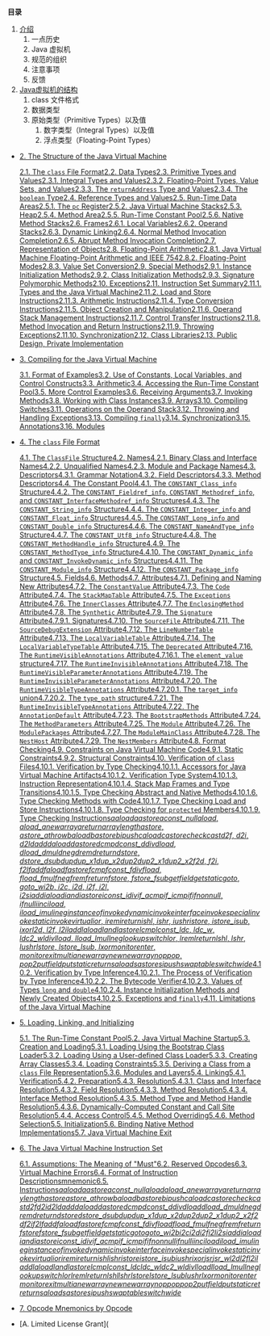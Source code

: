 **目录**

1. [介绍](1.介绍.md)
   1. 一点历史
   2. Java 虚拟机
   3. 规范的组织
   4. 注意事项
   5. 反馈
2. [Java虚拟机的结构](2.Java虚拟机的结构.md)
   1. class 文件格式
   2. 数据类型
   3. 原始类型（Primitive Types）以及值
      1. 数字类型（Integral Types）以及值
      2. 浮点类型（Floating-Point Types）

- [2. The Structure of the Java Virtual Machine](https://docs.oracle.com/javase/specs/jvms/se15/html/jvms-2.html)

  [2.1. The `class` File Format](https://docs.oracle.com/javase/specs/jvms/se15/html/jvms-2.html#jvms-2.1)[2.2. Data Types](https://docs.oracle.com/javase/specs/jvms/se15/html/jvms-2.html#jvms-2.2)[2.3. Primitive Types and Values](https://docs.oracle.com/javase/specs/jvms/se15/html/jvms-2.html#jvms-2.3)[2.3.1. Integral Types and Values](https://docs.oracle.com/javase/specs/jvms/se15/html/jvms-2.html#jvms-2.3.1)[2.3.2. Floating-Point Types, Value Sets, and Values](https://docs.oracle.com/javase/specs/jvms/se15/html/jvms-2.html#jvms-2.3.2)[2.3.3. The `returnAddress` Type and Values](https://docs.oracle.com/javase/specs/jvms/se15/html/jvms-2.html#jvms-2.3.3)[2.3.4. The `boolean` Type](https://docs.oracle.com/javase/specs/jvms/se15/html/jvms-2.html#jvms-2.3.4)[2.4. Reference Types and Values](https://docs.oracle.com/javase/specs/jvms/se15/html/jvms-2.html#jvms-2.4)[2.5. Run-Time Data Areas](https://docs.oracle.com/javase/specs/jvms/se15/html/jvms-2.html#jvms-2.5)[2.5.1. The `pc` Register](https://docs.oracle.com/javase/specs/jvms/se15/html/jvms-2.html#jvms-2.5.1)[2.5.2. Java Virtual Machine Stacks](https://docs.oracle.com/javase/specs/jvms/se15/html/jvms-2.html#jvms-2.5.2)[2.5.3. Heap](https://docs.oracle.com/javase/specs/jvms/se15/html/jvms-2.html#jvms-2.5.3)[2.5.4. Method Area](https://docs.oracle.com/javase/specs/jvms/se15/html/jvms-2.html#jvms-2.5.4)[2.5.5. Run-Time Constant Pool](https://docs.oracle.com/javase/specs/jvms/se15/html/jvms-2.html#jvms-2.5.5)[2.5.6. Native Method Stacks](https://docs.oracle.com/javase/specs/jvms/se15/html/jvms-2.html#jvms-2.5.6)[2.6. Frames](https://docs.oracle.com/javase/specs/jvms/se15/html/jvms-2.html#jvms-2.6)[2.6.1. Local Variables](https://docs.oracle.com/javase/specs/jvms/se15/html/jvms-2.html#jvms-2.6.1)[2.6.2. Operand Stacks](https://docs.oracle.com/javase/specs/jvms/se15/html/jvms-2.html#jvms-2.6.2)[2.6.3. Dynamic Linking](https://docs.oracle.com/javase/specs/jvms/se15/html/jvms-2.html#jvms-2.6.3)[2.6.4. Normal Method Invocation Completion](https://docs.oracle.com/javase/specs/jvms/se15/html/jvms-2.html#jvms-2.6.4)[2.6.5. Abrupt Method Invocation Completion](https://docs.oracle.com/javase/specs/jvms/se15/html/jvms-2.html#jvms-2.6.5)[2.7. Representation of Objects](https://docs.oracle.com/javase/specs/jvms/se15/html/jvms-2.html#jvms-2.7)[2.8. Floating-Point Arithmetic](https://docs.oracle.com/javase/specs/jvms/se15/html/jvms-2.html#jvms-2.8)[2.8.1. Java Virtual Machine Floating-Point Arithmetic and IEEE 754](https://docs.oracle.com/javase/specs/jvms/se15/html/jvms-2.html#jvms-2.8.1)[2.8.2. Floating-Point Modes](https://docs.oracle.com/javase/specs/jvms/se15/html/jvms-2.html#jvms-2.8.2)[2.8.3. Value Set Conversion](https://docs.oracle.com/javase/specs/jvms/se15/html/jvms-2.html#jvms-2.8.3)[2.9. Special Methods](https://docs.oracle.com/javase/specs/jvms/se15/html/jvms-2.html#jvms-2.9)[2.9.1. Instance Initialization Methods](https://docs.oracle.com/javase/specs/jvms/se15/html/jvms-2.html#jvms-2.9.1)[2.9.2. Class Initialization Methods](https://docs.oracle.com/javase/specs/jvms/se15/html/jvms-2.html#jvms-2.9.2)[2.9.3. Signature Polymorphic Methods](https://docs.oracle.com/javase/specs/jvms/se15/html/jvms-2.html#jvms-2.9.3)[2.10. Exceptions](https://docs.oracle.com/javase/specs/jvms/se15/html/jvms-2.html#jvms-2.10)[2.11. Instruction Set Summary](https://docs.oracle.com/javase/specs/jvms/se15/html/jvms-2.html#jvms-2.11)[2.11.1. Types and the Java Virtual Machine](https://docs.oracle.com/javase/specs/jvms/se15/html/jvms-2.html#jvms-2.11.1)[2.11.2. Load and Store Instructions](https://docs.oracle.com/javase/specs/jvms/se15/html/jvms-2.html#jvms-2.11.2)[2.11.3. Arithmetic Instructions](https://docs.oracle.com/javase/specs/jvms/se15/html/jvms-2.html#jvms-2.11.3)[2.11.4. Type Conversion Instructions](https://docs.oracle.com/javase/specs/jvms/se15/html/jvms-2.html#jvms-2.11.4)[2.11.5. Object Creation and Manipulation](https://docs.oracle.com/javase/specs/jvms/se15/html/jvms-2.html#jvms-2.11.5)[2.11.6. Operand Stack Management Instructions](https://docs.oracle.com/javase/specs/jvms/se15/html/jvms-2.html#jvms-2.11.6)[2.11.7. Control Transfer Instructions](https://docs.oracle.com/javase/specs/jvms/se15/html/jvms-2.html#jvms-2.11.7)[2.11.8. Method Invocation and Return Instructions](https://docs.oracle.com/javase/specs/jvms/se15/html/jvms-2.html#jvms-2.11.8)[2.11.9. Throwing Exceptions](https://docs.oracle.com/javase/specs/jvms/se15/html/jvms-2.html#jvms-2.11.9)[2.11.10. Synchronization](https://docs.oracle.com/javase/specs/jvms/se15/html/jvms-2.html#jvms-2.11.10)[2.12. Class Libraries](https://docs.oracle.com/javase/specs/jvms/se15/html/jvms-2.html#jvms-2.12)[2.13. Public Design, Private Implementation](https://docs.oracle.com/javase/specs/jvms/se15/html/jvms-2.html#jvms-2.13)

- [3. Compiling for the Java Virtual Machine](https://docs.oracle.com/javase/specs/jvms/se15/html/jvms-3.html)

  [3.1. Format of Examples](https://docs.oracle.com/javase/specs/jvms/se15/html/jvms-3.html#jvms-3.1)[3.2. Use of Constants, Local Variables, and Control Constructs](https://docs.oracle.com/javase/specs/jvms/se15/html/jvms-3.html#jvms-3.2)[3.3. Arithmetic](https://docs.oracle.com/javase/specs/jvms/se15/html/jvms-3.html#jvms-3.3)[3.4. Accessing the Run-Time Constant Pool](https://docs.oracle.com/javase/specs/jvms/se15/html/jvms-3.html#jvms-3.4)[3.5. More Control Examples](https://docs.oracle.com/javase/specs/jvms/se15/html/jvms-3.html#jvms-3.5)[3.6. Receiving Arguments](https://docs.oracle.com/javase/specs/jvms/se15/html/jvms-3.html#jvms-3.6)[3.7. Invoking Methods](https://docs.oracle.com/javase/specs/jvms/se15/html/jvms-3.html#jvms-3.7)[3.8. Working with Class Instances](https://docs.oracle.com/javase/specs/jvms/se15/html/jvms-3.html#jvms-3.8)[3.9. Arrays](https://docs.oracle.com/javase/specs/jvms/se15/html/jvms-3.html#jvms-3.9)[3.10. Compiling Switches](https://docs.oracle.com/javase/specs/jvms/se15/html/jvms-3.html#jvms-3.10)[3.11. Operations on the Operand Stack](https://docs.oracle.com/javase/specs/jvms/se15/html/jvms-3.html#jvms-3.11)[3.12. Throwing and Handling Exceptions](https://docs.oracle.com/javase/specs/jvms/se15/html/jvms-3.html#jvms-3.12)[3.13. Compiling `finally`](https://docs.oracle.com/javase/specs/jvms/se15/html/jvms-3.html#jvms-3.13)[3.14. Synchronization](https://docs.oracle.com/javase/specs/jvms/se15/html/jvms-3.html#jvms-3.14)[3.15. Annotations](https://docs.oracle.com/javase/specs/jvms/se15/html/jvms-3.html#jvms-3.15)[3.16. Modules](https://docs.oracle.com/javase/specs/jvms/se15/html/jvms-3.html#jvms-3.16)

- [4. The `class` File Format](https://docs.oracle.com/javase/specs/jvms/se15/html/jvms-4.html)

  [4.1. The `ClassFile` Structure](https://docs.oracle.com/javase/specs/jvms/se15/html/jvms-4.html#jvms-4.1)[4.2. Names](https://docs.oracle.com/javase/specs/jvms/se15/html/jvms-4.html#jvms-4.2)[4.2.1. Binary Class and Interface Names](https://docs.oracle.com/javase/specs/jvms/se15/html/jvms-4.html#jvms-4.2.1)[4.2.2. Unqualified Names](https://docs.oracle.com/javase/specs/jvms/se15/html/jvms-4.html#jvms-4.2.2)[4.2.3. Module and Package Names](https://docs.oracle.com/javase/specs/jvms/se15/html/jvms-4.html#jvms-4.2.3)[4.3. Descriptors](https://docs.oracle.com/javase/specs/jvms/se15/html/jvms-4.html#jvms-4.3)[4.3.1. Grammar Notation](https://docs.oracle.com/javase/specs/jvms/se15/html/jvms-4.html#jvms-4.3.1)[4.3.2. Field Descriptors](https://docs.oracle.com/javase/specs/jvms/se15/html/jvms-4.html#jvms-4.3.2)[4.3.3. Method Descriptors](https://docs.oracle.com/javase/specs/jvms/se15/html/jvms-4.html#jvms-4.3.3)[4.4. The Constant Pool](https://docs.oracle.com/javase/specs/jvms/se15/html/jvms-4.html#jvms-4.4)[4.4.1. The `CONSTANT_Class_info` Structure](https://docs.oracle.com/javase/specs/jvms/se15/html/jvms-4.html#jvms-4.4.1)[4.4.2. The `CONSTANT_Fieldref_info`, `CONSTANT_Methodref_info`, and `CONSTANT_InterfaceMethodref_info` Structures](https://docs.oracle.com/javase/specs/jvms/se15/html/jvms-4.html#jvms-4.4.2)[4.4.3. The `CONSTANT_String_info` Structure](https://docs.oracle.com/javase/specs/jvms/se15/html/jvms-4.html#jvms-4.4.3)[4.4.4. The `CONSTANT_Integer_info` and `CONSTANT_Float_info` Structures](https://docs.oracle.com/javase/specs/jvms/se15/html/jvms-4.html#jvms-4.4.4)[4.4.5. The `CONSTANT_Long_info` and `CONSTANT_Double_info` Structures](https://docs.oracle.com/javase/specs/jvms/se15/html/jvms-4.html#jvms-4.4.5)[4.4.6. The `CONSTANT_NameAndType_info` Structure](https://docs.oracle.com/javase/specs/jvms/se15/html/jvms-4.html#jvms-4.4.6)[4.4.7. The `CONSTANT_Utf8_info` Structure](https://docs.oracle.com/javase/specs/jvms/se15/html/jvms-4.html#jvms-4.4.7)[4.4.8. The `CONSTANT_MethodHandle_info` Structure](https://docs.oracle.com/javase/specs/jvms/se15/html/jvms-4.html#jvms-4.4.8)[4.4.9. The `CONSTANT_MethodType_info` Structure](https://docs.oracle.com/javase/specs/jvms/se15/html/jvms-4.html#jvms-4.4.9)[4.4.10. The `CONSTANT_Dynamic_info` and `CONSTANT_InvokeDynamic_info` Structures](https://docs.oracle.com/javase/specs/jvms/se15/html/jvms-4.html#jvms-4.4.10)[4.4.11. The `CONSTANT_Module_info` Structure](https://docs.oracle.com/javase/specs/jvms/se15/html/jvms-4.html#jvms-4.4.11)[4.4.12. The `CONSTANT_Package_info` Structure](https://docs.oracle.com/javase/specs/jvms/se15/html/jvms-4.html#jvms-4.4.12)[4.5. Fields](https://docs.oracle.com/javase/specs/jvms/se15/html/jvms-4.html#jvms-4.5)[4.6. Methods](https://docs.oracle.com/javase/specs/jvms/se15/html/jvms-4.html#jvms-4.6)[4.7. Attributes](https://docs.oracle.com/javase/specs/jvms/se15/html/jvms-4.html#jvms-4.7)[4.7.1. Defining and Naming New Attributes](https://docs.oracle.com/javase/specs/jvms/se15/html/jvms-4.html#jvms-4.7.1)[4.7.2. The `ConstantValue` Attribute](https://docs.oracle.com/javase/specs/jvms/se15/html/jvms-4.html#jvms-4.7.2)[4.7.3. The `Code` Attribute](https://docs.oracle.com/javase/specs/jvms/se15/html/jvms-4.html#jvms-4.7.3)[4.7.4. The `StackMapTable` Attribute](https://docs.oracle.com/javase/specs/jvms/se15/html/jvms-4.html#jvms-4.7.4)[4.7.5. The `Exceptions` Attribute](https://docs.oracle.com/javase/specs/jvms/se15/html/jvms-4.html#jvms-4.7.5)[4.7.6. The `InnerClasses` Attribute](https://docs.oracle.com/javase/specs/jvms/se15/html/jvms-4.html#jvms-4.7.6)[4.7.7. The `EnclosingMethod` Attribute](https://docs.oracle.com/javase/specs/jvms/se15/html/jvms-4.html#jvms-4.7.7)[4.7.8. The `Synthetic` Attribute](https://docs.oracle.com/javase/specs/jvms/se15/html/jvms-4.html#jvms-4.7.8)[4.7.9. The `Signature` Attribute](https://docs.oracle.com/javase/specs/jvms/se15/html/jvms-4.html#jvms-4.7.9)[4.7.9.1. Signatures](https://docs.oracle.com/javase/specs/jvms/se15/html/jvms-4.html#jvms-4.7.9.1)[4.7.10. The `SourceFile` Attribute](https://docs.oracle.com/javase/specs/jvms/se15/html/jvms-4.html#jvms-4.7.10)[4.7.11. The `SourceDebugExtension` Attribute](https://docs.oracle.com/javase/specs/jvms/se15/html/jvms-4.html#jvms-4.7.11)[4.7.12. The `LineNumberTable` Attribute](https://docs.oracle.com/javase/specs/jvms/se15/html/jvms-4.html#jvms-4.7.12)[4.7.13. The `LocalVariableTable` Attribute](https://docs.oracle.com/javase/specs/jvms/se15/html/jvms-4.html#jvms-4.7.13)[4.7.14. The `LocalVariableTypeTable` Attribute](https://docs.oracle.com/javase/specs/jvms/se15/html/jvms-4.html#jvms-4.7.14)[4.7.15. The `Deprecated` Attribute](https://docs.oracle.com/javase/specs/jvms/se15/html/jvms-4.html#jvms-4.7.15)[4.7.16. The `RuntimeVisibleAnnotations` Attribute](https://docs.oracle.com/javase/specs/jvms/se15/html/jvms-4.html#jvms-4.7.16)[4.7.16.1. The `element_value` structure](https://docs.oracle.com/javase/specs/jvms/se15/html/jvms-4.html#jvms-4.7.16.1)[4.7.17. The `RuntimeInvisibleAnnotations` Attribute](https://docs.oracle.com/javase/specs/jvms/se15/html/jvms-4.html#jvms-4.7.17)[4.7.18. The `RuntimeVisibleParameterAnnotations` Attribute](https://docs.oracle.com/javase/specs/jvms/se15/html/jvms-4.html#jvms-4.7.18)[4.7.19. The `RuntimeInvisibleParameterAnnotations` Attribute](https://docs.oracle.com/javase/specs/jvms/se15/html/jvms-4.html#jvms-4.7.19)[4.7.20. The `RuntimeVisibleTypeAnnotations` Attribute](https://docs.oracle.com/javase/specs/jvms/se15/html/jvms-4.html#jvms-4.7.20)[4.7.20.1. The `target_info` union](https://docs.oracle.com/javase/specs/jvms/se15/html/jvms-4.html#jvms-4.7.20.1)[4.7.20.2. The `type_path` structure](https://docs.oracle.com/javase/specs/jvms/se15/html/jvms-4.html#jvms-4.7.20.2)[4.7.21. The `RuntimeInvisibleTypeAnnotations` Attribute](https://docs.oracle.com/javase/specs/jvms/se15/html/jvms-4.html#jvms-4.7.21)[4.7.22. The `AnnotationDefault` Attribute](https://docs.oracle.com/javase/specs/jvms/se15/html/jvms-4.html#jvms-4.7.22)[4.7.23. The `BootstrapMethods` Attribute](https://docs.oracle.com/javase/specs/jvms/se15/html/jvms-4.html#jvms-4.7.23)[4.7.24. The `MethodParameters` Attribute](https://docs.oracle.com/javase/specs/jvms/se15/html/jvms-4.html#jvms-4.7.24)[4.7.25. The `Module` Attribute](https://docs.oracle.com/javase/specs/jvms/se15/html/jvms-4.html#jvms-4.7.25)[4.7.26. The `ModulePackages` Attribute](https://docs.oracle.com/javase/specs/jvms/se15/html/jvms-4.html#jvms-4.7.26)[4.7.27. The `ModuleMainClass` Attribute](https://docs.oracle.com/javase/specs/jvms/se15/html/jvms-4.html#jvms-4.7.27)[4.7.28. The `NestHost` Attribute](https://docs.oracle.com/javase/specs/jvms/se15/html/jvms-4.html#jvms-4.7.28)[4.7.29. The `NestMembers` Attribute](https://docs.oracle.com/javase/specs/jvms/se15/html/jvms-4.html#jvms-4.7.29)[4.8. Format Checking](https://docs.oracle.com/javase/specs/jvms/se15/html/jvms-4.html#jvms-4.8)[4.9. Constraints on Java Virtual Machine Code](https://docs.oracle.com/javase/specs/jvms/se15/html/jvms-4.html#jvms-4.9)[4.9.1. Static Constraints](https://docs.oracle.com/javase/specs/jvms/se15/html/jvms-4.html#jvms-4.9.1)[4.9.2. Structural Constraints](https://docs.oracle.com/javase/specs/jvms/se15/html/jvms-4.html#jvms-4.9.2)[4.10. Verification of `class` Files](https://docs.oracle.com/javase/specs/jvms/se15/html/jvms-4.html#jvms-4.10)[4.10.1. Verification by Type Checking](https://docs.oracle.com/javase/specs/jvms/se15/html/jvms-4.html#jvms-4.10.1)[4.10.1.1. Accessors for Java Virtual Machine Artifacts](https://docs.oracle.com/javase/specs/jvms/se15/html/jvms-4.html#jvms-4.10.1.1)[4.10.1.2. Verification Type System](https://docs.oracle.com/javase/specs/jvms/se15/html/jvms-4.html#jvms-4.10.1.2)[4.10.1.3. Instruction Representation](https://docs.oracle.com/javase/specs/jvms/se15/html/jvms-4.html#jvms-4.10.1.3)[4.10.1.4. Stack Map Frames and Type Transitions](https://docs.oracle.com/javase/specs/jvms/se15/html/jvms-4.html#jvms-4.10.1.4)[4.10.1.5. Type Checking Abstract and Native Methods](https://docs.oracle.com/javase/specs/jvms/se15/html/jvms-4.html#jvms-4.10.1.5)[4.10.1.6. Type Checking Methods with Code](https://docs.oracle.com/javase/specs/jvms/se15/html/jvms-4.html#jvms-4.10.1.6)[4.10.1.7. Type Checking Load and Store Instructions](https://docs.oracle.com/javase/specs/jvms/se15/html/jvms-4.html#jvms-4.10.1.7)[4.10.1.8. Type Checking for `protected` Members](https://docs.oracle.com/javase/specs/jvms/se15/html/jvms-4.html#jvms-4.10.1.8)[4.10.1.9. Type Checking Instructions](https://docs.oracle.com/javase/specs/jvms/se15/html/jvms-4.html#jvms-4.10.1.9)[*aaload*](https://docs.oracle.com/javase/specs/jvms/se15/html/jvms-4.html#jvms-4.10.1.9.aaload)[*aastore*](https://docs.oracle.com/javase/specs/jvms/se15/html/jvms-4.html#jvms-4.10.1.9.aastore)[*aconst_null*](https://docs.oracle.com/javase/specs/jvms/se15/html/jvms-4.html#jvms-4.10.1.9.aconst_null)[*aload*, *aload_*](https://docs.oracle.com/javase/specs/jvms/se15/html/jvms-4.html#jvms-4.10.1.9.aload)[*anewarray*](https://docs.oracle.com/javase/specs/jvms/se15/html/jvms-4.html#jvms-4.10.1.9.anewarray)[*areturn*](https://docs.oracle.com/javase/specs/jvms/se15/html/jvms-4.html#jvms-4.10.1.9.areturn)[*arraylength*](https://docs.oracle.com/javase/specs/jvms/se15/html/jvms-4.html#jvms-4.10.1.9.arraylength)[*astore*, *astore_*](https://docs.oracle.com/javase/specs/jvms/se15/html/jvms-4.html#jvms-4.10.1.9.astore)[*athrow*](https://docs.oracle.com/javase/specs/jvms/se15/html/jvms-4.html#jvms-4.10.1.9.athrow)[*baload*](https://docs.oracle.com/javase/specs/jvms/se15/html/jvms-4.html#jvms-4.10.1.9.baload)[*bastore*](https://docs.oracle.com/javase/specs/jvms/se15/html/jvms-4.html#jvms-4.10.1.9.bastore)[*bipush*](https://docs.oracle.com/javase/specs/jvms/se15/html/jvms-4.html#jvms-4.10.1.9.bipush)[*caload*](https://docs.oracle.com/javase/specs/jvms/se15/html/jvms-4.html#jvms-4.10.1.9.caload)[*castore*](https://docs.oracle.com/javase/specs/jvms/se15/html/jvms-4.html#jvms-4.10.1.9.castore)[*checkcast*](https://docs.oracle.com/javase/specs/jvms/se15/html/jvms-4.html#jvms-4.10.1.9.checkcast)[*d2f*, *d2i*, *d2l*](https://docs.oracle.com/javase/specs/jvms/se15/html/jvms-4.html#jvms-4.10.1.9.d2f)[*dadd*](https://docs.oracle.com/javase/specs/jvms/se15/html/jvms-4.html#jvms-4.10.1.9.dadd)[*daload*](https://docs.oracle.com/javase/specs/jvms/se15/html/jvms-4.html#jvms-4.10.1.9.daload)[*dastore*](https://docs.oracle.com/javase/specs/jvms/se15/html/jvms-4.html#jvms-4.10.1.9.dastore)[*dcmp*](https://docs.oracle.com/javase/specs/jvms/se15/html/jvms-4.html#jvms-4.10.1.9.dcmp_op)[*dconst_*](https://docs.oracle.com/javase/specs/jvms/se15/html/jvms-4.html#jvms-4.10.1.9.dconst_d)[*ddiv*](https://docs.oracle.com/javase/specs/jvms/se15/html/jvms-4.html#jvms-4.10.1.9.ddiv)[*dload*, *dload_*](https://docs.oracle.com/javase/specs/jvms/se15/html/jvms-4.html#jvms-4.10.1.9.dload)[*dmul*](https://docs.oracle.com/javase/specs/jvms/se15/html/jvms-4.html#jvms-4.10.1.9.dmul)[*dneg*](https://docs.oracle.com/javase/specs/jvms/se15/html/jvms-4.html#jvms-4.10.1.9.dneg)[*drem*](https://docs.oracle.com/javase/specs/jvms/se15/html/jvms-4.html#jvms-4.10.1.9.drem)[*dreturn*](https://docs.oracle.com/javase/specs/jvms/se15/html/jvms-4.html#jvms-4.10.1.9.dreturn)[*dstore*, *dstore_*](https://docs.oracle.com/javase/specs/jvms/se15/html/jvms-4.html#jvms-4.10.1.9.dstore)[*dsub*](https://docs.oracle.com/javase/specs/jvms/se15/html/jvms-4.html#jvms-4.10.1.9.dsub)[*dup*](https://docs.oracle.com/javase/specs/jvms/se15/html/jvms-4.html#jvms-4.10.1.9.dup)[*dup_x1*](https://docs.oracle.com/javase/specs/jvms/se15/html/jvms-4.html#jvms-4.10.1.9.dup_x1)[*dup_x2*](https://docs.oracle.com/javase/specs/jvms/se15/html/jvms-4.html#jvms-4.10.1.9.dup_x2)[*dup2*](https://docs.oracle.com/javase/specs/jvms/se15/html/jvms-4.html#jvms-4.10.1.9.dup2)[*dup2_x1*](https://docs.oracle.com/javase/specs/jvms/se15/html/jvms-4.html#jvms-4.10.1.9.dup2_x1)[*dup2_x2*](https://docs.oracle.com/javase/specs/jvms/se15/html/jvms-4.html#jvms-4.10.1.9.dup2_x2)[*f2d*, *f2i*, *f2l*](https://docs.oracle.com/javase/specs/jvms/se15/html/jvms-4.html#jvms-4.10.1.9.f2d)[*fadd*](https://docs.oracle.com/javase/specs/jvms/se15/html/jvms-4.html#jvms-4.10.1.9.fadd)[*faload*](https://docs.oracle.com/javase/specs/jvms/se15/html/jvms-4.html#jvms-4.10.1.9.faload)[*fastore*](https://docs.oracle.com/javase/specs/jvms/se15/html/jvms-4.html#jvms-4.10.1.9.fastore)[*fcmp*](https://docs.oracle.com/javase/specs/jvms/se15/html/jvms-4.html#jvms-4.10.1.9.fcmp_op)[*fconst_*](https://docs.oracle.com/javase/specs/jvms/se15/html/jvms-4.html#jvms-4.10.1.9.fconst_f)[*fdiv*](https://docs.oracle.com/javase/specs/jvms/se15/html/jvms-4.html#jvms-4.10.1.9.fdiv)[*fload*, *fload_*](https://docs.oracle.com/javase/specs/jvms/se15/html/jvms-4.html#jvms-4.10.1.9.fload)[*fmul*](https://docs.oracle.com/javase/specs/jvms/se15/html/jvms-4.html#jvms-4.10.1.9.fmul)[*fneg*](https://docs.oracle.com/javase/specs/jvms/se15/html/jvms-4.html#jvms-4.10.1.9.fneg)[*frem*](https://docs.oracle.com/javase/specs/jvms/se15/html/jvms-4.html#jvms-4.10.1.9.frem)[*freturn*](https://docs.oracle.com/javase/specs/jvms/se15/html/jvms-4.html#jvms-4.10.1.9.freturn)[*fstore*, *fstore_*](https://docs.oracle.com/javase/specs/jvms/se15/html/jvms-4.html#jvms-4.10.1.9.fstore)[*fsub*](https://docs.oracle.com/javase/specs/jvms/se15/html/jvms-4.html#jvms-4.10.1.9.fsub)[*getfield*](https://docs.oracle.com/javase/specs/jvms/se15/html/jvms-4.html#jvms-4.10.1.9.getfield)[*getstatic*](https://docs.oracle.com/javase/specs/jvms/se15/html/jvms-4.html#jvms-4.10.1.9.getstatic)[*goto*, *goto_w*](https://docs.oracle.com/javase/specs/jvms/se15/html/jvms-4.html#jvms-4.10.1.9.goto)[*i2b*, *i2c*, *i2d*, *i2f*, *i2l*, *i2s*](https://docs.oracle.com/javase/specs/jvms/se15/html/jvms-4.html#jvms-4.10.1.9.i2b)[*iadd*](https://docs.oracle.com/javase/specs/jvms/se15/html/jvms-4.html#jvms-4.10.1.9.iadd)[*iaload*](https://docs.oracle.com/javase/specs/jvms/se15/html/jvms-4.html#jvms-4.10.1.9.iaload)[*iand*](https://docs.oracle.com/javase/specs/jvms/se15/html/jvms-4.html#jvms-4.10.1.9.iand)[*iastore*](https://docs.oracle.com/javase/specs/jvms/se15/html/jvms-4.html#jvms-4.10.1.9.iastore)[*iconst_*](https://docs.oracle.com/javase/specs/jvms/se15/html/jvms-4.html#jvms-4.10.1.9.iconst_i)[*idiv*](https://docs.oracle.com/javase/specs/jvms/se15/html/jvms-4.html#jvms-4.10.1.9.idiv)[*if_acmp*](https://docs.oracle.com/javase/specs/jvms/se15/html/jvms-4.html#jvms-4.10.1.9.if_acmp_cond)[*if_icmp*](https://docs.oracle.com/javase/specs/jvms/se15/html/jvms-4.html#jvms-4.10.1.9.if_icmp_cond)[*if*](https://docs.oracle.com/javase/specs/jvms/se15/html/jvms-4.html#jvms-4.10.1.9.if_cond)[*ifnonnull*, *ifnull*](https://docs.oracle.com/javase/specs/jvms/se15/html/jvms-4.html#jvms-4.10.1.9.ifnonnull)[*iinc*](https://docs.oracle.com/javase/specs/jvms/se15/html/jvms-4.html#jvms-4.10.1.9.iinc)[*iload*, *iload_*](https://docs.oracle.com/javase/specs/jvms/se15/html/jvms-4.html#jvms-4.10.1.9.iload)[*imul*](https://docs.oracle.com/javase/specs/jvms/se15/html/jvms-4.html#jvms-4.10.1.9.imul)[*ineg*](https://docs.oracle.com/javase/specs/jvms/se15/html/jvms-4.html#jvms-4.10.1.9.ineg)[*instanceof*](https://docs.oracle.com/javase/specs/jvms/se15/html/jvms-4.html#jvms-4.10.1.9.instanceof)[*invokedynamic*](https://docs.oracle.com/javase/specs/jvms/se15/html/jvms-4.html#jvms-4.10.1.9.invokedynamic)[*invokeinterface*](https://docs.oracle.com/javase/specs/jvms/se15/html/jvms-4.html#jvms-4.10.1.9.invokeinterface)[*invokespecial*](https://docs.oracle.com/javase/specs/jvms/se15/html/jvms-4.html#jvms-4.10.1.9.invokespecial)[*invokestatic*](https://docs.oracle.com/javase/specs/jvms/se15/html/jvms-4.html#jvms-4.10.1.9.invokestatic)[*invokevirtual*](https://docs.oracle.com/javase/specs/jvms/se15/html/jvms-4.html#jvms-4.10.1.9.invokevirtual)[*ior*, *irem*](https://docs.oracle.com/javase/specs/jvms/se15/html/jvms-4.html#jvms-4.10.1.9.ior)[*ireturn*](https://docs.oracle.com/javase/specs/jvms/se15/html/jvms-4.html#jvms-4.10.1.9.ireturn)[*ishl*, *ishr*, *iushr*](https://docs.oracle.com/javase/specs/jvms/se15/html/jvms-4.html#jvms-4.10.1.9.ishl)[*istore*, *istore_*](https://docs.oracle.com/javase/specs/jvms/se15/html/jvms-4.html#jvms-4.10.1.9.istore)[*isub*, *ixor*](https://docs.oracle.com/javase/specs/jvms/se15/html/jvms-4.html#jvms-4.10.1.9.isub)[*l2d*, *l2f*, *l2i*](https://docs.oracle.com/javase/specs/jvms/se15/html/jvms-4.html#jvms-4.10.1.9.l2d)[*ladd*](https://docs.oracle.com/javase/specs/jvms/se15/html/jvms-4.html#jvms-4.10.1.9.ladd)[*laload*](https://docs.oracle.com/javase/specs/jvms/se15/html/jvms-4.html#jvms-4.10.1.9.laload)[*land*](https://docs.oracle.com/javase/specs/jvms/se15/html/jvms-4.html#jvms-4.10.1.9.land)[*lastore*](https://docs.oracle.com/javase/specs/jvms/se15/html/jvms-4.html#jvms-4.10.1.9.lastore)[*lcmp*](https://docs.oracle.com/javase/specs/jvms/se15/html/jvms-4.html#jvms-4.10.1.9.lcmp)[*lconst_*](https://docs.oracle.com/javase/specs/jvms/se15/html/jvms-4.html#jvms-4.10.1.9.lconst_l)[*ldc*, *ldc_w*, *ldc2_w*](https://docs.oracle.com/javase/specs/jvms/se15/html/jvms-4.html#jvms-4.10.1.9.ldc)[*ldiv*](https://docs.oracle.com/javase/specs/jvms/se15/html/jvms-4.html#jvms-4.10.1.9.ldiv)[*lload*, *lload_*](https://docs.oracle.com/javase/specs/jvms/se15/html/jvms-4.html#jvms-4.10.1.9.lload)[*lmul*](https://docs.oracle.com/javase/specs/jvms/se15/html/jvms-4.html#jvms-4.10.1.9.lmul)[*lneg*](https://docs.oracle.com/javase/specs/jvms/se15/html/jvms-4.html#jvms-4.10.1.9.lneg)[*lookupswitch*](https://docs.oracle.com/javase/specs/jvms/se15/html/jvms-4.html#jvms-4.10.1.9.lookupswitch)[*lor*, *lrem*](https://docs.oracle.com/javase/specs/jvms/se15/html/jvms-4.html#jvms-4.10.1.9.lor)[*lreturn*](https://docs.oracle.com/javase/specs/jvms/se15/html/jvms-4.html#jvms-4.10.1.9.lreturn)[*lshl*, *lshr*, *lushr*](https://docs.oracle.com/javase/specs/jvms/se15/html/jvms-4.html#jvms-4.10.1.9.lshl)[*lstore*, *lstore_*](https://docs.oracle.com/javase/specs/jvms/se15/html/jvms-4.html#jvms-4.10.1.9.lstore)[*lsub*, *lxor*](https://docs.oracle.com/javase/specs/jvms/se15/html/jvms-4.html#jvms-4.10.1.9.lsub)[*monitorenter*, *monitorexit*](https://docs.oracle.com/javase/specs/jvms/se15/html/jvms-4.html#jvms-4.10.1.9.monitorenter)[*multianewarray*](https://docs.oracle.com/javase/specs/jvms/se15/html/jvms-4.html#jvms-4.10.1.9.multianewarray)[*new*](https://docs.oracle.com/javase/specs/jvms/se15/html/jvms-4.html#jvms-4.10.1.9.new)[*newarray*](https://docs.oracle.com/javase/specs/jvms/se15/html/jvms-4.html#jvms-4.10.1.9.newarray)[*nop*](https://docs.oracle.com/javase/specs/jvms/se15/html/jvms-4.html#jvms-4.10.1.9.nop)[*pop*, *pop2*](https://docs.oracle.com/javase/specs/jvms/se15/html/jvms-4.html#jvms-4.10.1.9.pop)[*putfield*](https://docs.oracle.com/javase/specs/jvms/se15/html/jvms-4.html#jvms-4.10.1.9.putfield)[*putstatic*](https://docs.oracle.com/javase/specs/jvms/se15/html/jvms-4.html#jvms-4.10.1.9.putstatic)[*return*](https://docs.oracle.com/javase/specs/jvms/se15/html/jvms-4.html#jvms-4.10.1.9.return)[*saload*](https://docs.oracle.com/javase/specs/jvms/se15/html/jvms-4.html#jvms-4.10.1.9.saload)[*sastore*](https://docs.oracle.com/javase/specs/jvms/se15/html/jvms-4.html#jvms-4.10.1.9.sastore)[*sipush*](https://docs.oracle.com/javase/specs/jvms/se15/html/jvms-4.html#jvms-4.10.1.9.sipush)[*swap*](https://docs.oracle.com/javase/specs/jvms/se15/html/jvms-4.html#jvms-4.10.1.9.swap)[*tableswitch*](https://docs.oracle.com/javase/specs/jvms/se15/html/jvms-4.html#jvms-4.10.1.9.tableswitch)[*wide*](https://docs.oracle.com/javase/specs/jvms/se15/html/jvms-4.html#jvms-4.10.1.9.wide)[4.10.2. Verification by Type Inference](https://docs.oracle.com/javase/specs/jvms/se15/html/jvms-4.html#jvms-4.10.2)[4.10.2.1. The Process of Verification by Type Inference](https://docs.oracle.com/javase/specs/jvms/se15/html/jvms-4.html#jvms-4.10.2.1)[4.10.2.2. The Bytecode Verifier](https://docs.oracle.com/javase/specs/jvms/se15/html/jvms-4.html#jvms-4.10.2.2)[4.10.2.3. Values of Types `long` and `double`](https://docs.oracle.com/javase/specs/jvms/se15/html/jvms-4.html#jvms-4.10.2.3)[4.10.2.4. Instance Initialization Methods and Newly Created Objects](https://docs.oracle.com/javase/specs/jvms/se15/html/jvms-4.html#jvms-4.10.2.4)[4.10.2.5. Exceptions and `finally`](https://docs.oracle.com/javase/specs/jvms/se15/html/jvms-4.html#jvms-4.10.2.5)[4.11. Limitations of the Java Virtual Machine](https://docs.oracle.com/javase/specs/jvms/se15/html/jvms-4.html#jvms-4.11)

- [5. Loading, Linking, and Initializing](https://docs.oracle.com/javase/specs/jvms/se15/html/jvms-5.html)

  [5.1. The Run-Time Constant Pool](https://docs.oracle.com/javase/specs/jvms/se15/html/jvms-5.html#jvms-5.1)[5.2. Java Virtual Machine Startup](https://docs.oracle.com/javase/specs/jvms/se15/html/jvms-5.html#jvms-5.2)[5.3. Creation and Loading](https://docs.oracle.com/javase/specs/jvms/se15/html/jvms-5.html#jvms-5.3)[5.3.1. Loading Using the Bootstrap Class Loader](https://docs.oracle.com/javase/specs/jvms/se15/html/jvms-5.html#jvms-5.3.1)[5.3.2. Loading Using a User-defined Class Loader](https://docs.oracle.com/javase/specs/jvms/se15/html/jvms-5.html#jvms-5.3.2)[5.3.3. Creating Array Classes](https://docs.oracle.com/javase/specs/jvms/se15/html/jvms-5.html#jvms-5.3.3)[5.3.4. Loading Constraints](https://docs.oracle.com/javase/specs/jvms/se15/html/jvms-5.html#jvms-5.3.4)[5.3.5. Deriving a Class from a `class` File Representation](https://docs.oracle.com/javase/specs/jvms/se15/html/jvms-5.html#jvms-5.3.5)[5.3.6. Modules and Layers](https://docs.oracle.com/javase/specs/jvms/se15/html/jvms-5.html#jvms-5.3.6)[5.4. Linking](https://docs.oracle.com/javase/specs/jvms/se15/html/jvms-5.html#jvms-5.4)[5.4.1. Verification](https://docs.oracle.com/javase/specs/jvms/se15/html/jvms-5.html#jvms-5.4.1)[5.4.2. Preparation](https://docs.oracle.com/javase/specs/jvms/se15/html/jvms-5.html#jvms-5.4.2)[5.4.3. Resolution](https://docs.oracle.com/javase/specs/jvms/se15/html/jvms-5.html#jvms-5.4.3)[5.4.3.1. Class and Interface Resolution](https://docs.oracle.com/javase/specs/jvms/se15/html/jvms-5.html#jvms-5.4.3.1)[5.4.3.2. Field Resolution](https://docs.oracle.com/javase/specs/jvms/se15/html/jvms-5.html#jvms-5.4.3.2)[5.4.3.3. Method Resolution](https://docs.oracle.com/javase/specs/jvms/se15/html/jvms-5.html#jvms-5.4.3.3)[5.4.3.4. Interface Method Resolution](https://docs.oracle.com/javase/specs/jvms/se15/html/jvms-5.html#jvms-5.4.3.4)[5.4.3.5. Method Type and Method Handle Resolution](https://docs.oracle.com/javase/specs/jvms/se15/html/jvms-5.html#jvms-5.4.3.5)[5.4.3.6. Dynamically-Computed Constant and Call Site Resolution](https://docs.oracle.com/javase/specs/jvms/se15/html/jvms-5.html#jvms-5.4.3.6)[5.4.4. Access Control](https://docs.oracle.com/javase/specs/jvms/se15/html/jvms-5.html#jvms-5.4.4)[5.4.5. Method Overriding](https://docs.oracle.com/javase/specs/jvms/se15/html/jvms-5.html#jvms-5.4.5)[5.4.6. Method Selection](https://docs.oracle.com/javase/specs/jvms/se15/html/jvms-5.html#jvms-5.4.6)[5.5. Initialization](https://docs.oracle.com/javase/specs/jvms/se15/html/jvms-5.html#jvms-5.5)[5.6. Binding Native Method Implementations](https://docs.oracle.com/javase/specs/jvms/se15/html/jvms-5.html#jvms-5.6)[5.7. Java Virtual Machine Exit](https://docs.oracle.com/javase/specs/jvms/se15/html/jvms-5.html#jvms-5.7)

- [6. The Java Virtual Machine Instruction Set](https://docs.oracle.com/javase/specs/jvms/se15/html/jvms-6.html)

  [6.1. Assumptions: The Meaning of "Must"](https://docs.oracle.com/javase/specs/jvms/se15/html/jvms-6.html#jvms-6.1)[6.2. Reserved Opcodes](https://docs.oracle.com/javase/specs/jvms/se15/html/jvms-6.html#jvms-6.2)[6.3. Virtual Machine Errors](https://docs.oracle.com/javase/specs/jvms/se15/html/jvms-6.html#jvms-6.3)[6.4. Format of Instruction Descriptions](https://docs.oracle.com/javase/specs/jvms/se15/html/jvms-6.html#jvms-6.4)[mnemonic](https://docs.oracle.com/javase/specs/jvms/se15/html/jvms-6.html#jvms-6.4-mnemonic)[6.5. Instructions](https://docs.oracle.com/javase/specs/jvms/se15/html/jvms-6.html#jvms-6.5)[*aaload*](https://docs.oracle.com/javase/specs/jvms/se15/html/jvms-6.html#jvms-6.5.aaload)[*aastore*](https://docs.oracle.com/javase/specs/jvms/se15/html/jvms-6.html#jvms-6.5.aastore)[*aconst_null*](https://docs.oracle.com/javase/specs/jvms/se15/html/jvms-6.html#jvms-6.5.aconst_null)[*aload*](https://docs.oracle.com/javase/specs/jvms/se15/html/jvms-6.html#jvms-6.5.aload)[*aload_*](https://docs.oracle.com/javase/specs/jvms/se15/html/jvms-6.html#jvms-6.5.aload_n)[*anewarray*](https://docs.oracle.com/javase/specs/jvms/se15/html/jvms-6.html#jvms-6.5.anewarray)[*areturn*](https://docs.oracle.com/javase/specs/jvms/se15/html/jvms-6.html#jvms-6.5.areturn)[*arraylength*](https://docs.oracle.com/javase/specs/jvms/se15/html/jvms-6.html#jvms-6.5.arraylength)[*astore*](https://docs.oracle.com/javase/specs/jvms/se15/html/jvms-6.html#jvms-6.5.astore)[*astore_*](https://docs.oracle.com/javase/specs/jvms/se15/html/jvms-6.html#jvms-6.5.astore_n)[*athrow*](https://docs.oracle.com/javase/specs/jvms/se15/html/jvms-6.html#jvms-6.5.athrow)[*baload*](https://docs.oracle.com/javase/specs/jvms/se15/html/jvms-6.html#jvms-6.5.baload)[*bastore*](https://docs.oracle.com/javase/specs/jvms/se15/html/jvms-6.html#jvms-6.5.bastore)[*bipush*](https://docs.oracle.com/javase/specs/jvms/se15/html/jvms-6.html#jvms-6.5.bipush)[*caload*](https://docs.oracle.com/javase/specs/jvms/se15/html/jvms-6.html#jvms-6.5.caload)[*castore*](https://docs.oracle.com/javase/specs/jvms/se15/html/jvms-6.html#jvms-6.5.castore)[*checkcast*](https://docs.oracle.com/javase/specs/jvms/se15/html/jvms-6.html#jvms-6.5.checkcast)[*d2f*](https://docs.oracle.com/javase/specs/jvms/se15/html/jvms-6.html#jvms-6.5.d2f)[*d2i*](https://docs.oracle.com/javase/specs/jvms/se15/html/jvms-6.html#jvms-6.5.d2i)[*d2l*](https://docs.oracle.com/javase/specs/jvms/se15/html/jvms-6.html#jvms-6.5.d2l)[*dadd*](https://docs.oracle.com/javase/specs/jvms/se15/html/jvms-6.html#jvms-6.5.dadd)[*daload*](https://docs.oracle.com/javase/specs/jvms/se15/html/jvms-6.html#jvms-6.5.daload)[*dastore*](https://docs.oracle.com/javase/specs/jvms/se15/html/jvms-6.html#jvms-6.5.dastore)[*dcmp*](https://docs.oracle.com/javase/specs/jvms/se15/html/jvms-6.html#jvms-6.5.dcmp_op)[*dconst_*](https://docs.oracle.com/javase/specs/jvms/se15/html/jvms-6.html#jvms-6.5.dconst_d)[*ddiv*](https://docs.oracle.com/javase/specs/jvms/se15/html/jvms-6.html#jvms-6.5.ddiv)[*dload*](https://docs.oracle.com/javase/specs/jvms/se15/html/jvms-6.html#jvms-6.5.dload)[*dload_*](https://docs.oracle.com/javase/specs/jvms/se15/html/jvms-6.html#jvms-6.5.dload_n)[*dmul*](https://docs.oracle.com/javase/specs/jvms/se15/html/jvms-6.html#jvms-6.5.dmul)[*dneg*](https://docs.oracle.com/javase/specs/jvms/se15/html/jvms-6.html#jvms-6.5.dneg)[*drem*](https://docs.oracle.com/javase/specs/jvms/se15/html/jvms-6.html#jvms-6.5.drem)[*dreturn*](https://docs.oracle.com/javase/specs/jvms/se15/html/jvms-6.html#jvms-6.5.dreturn)[*dstore*](https://docs.oracle.com/javase/specs/jvms/se15/html/jvms-6.html#jvms-6.5.dstore)[*dstore_*](https://docs.oracle.com/javase/specs/jvms/se15/html/jvms-6.html#jvms-6.5.dstore_n)[*dsub*](https://docs.oracle.com/javase/specs/jvms/se15/html/jvms-6.html#jvms-6.5.dsub)[*dup*](https://docs.oracle.com/javase/specs/jvms/se15/html/jvms-6.html#jvms-6.5.dup)[*dup_x1*](https://docs.oracle.com/javase/specs/jvms/se15/html/jvms-6.html#jvms-6.5.dup_x1)[*dup_x2*](https://docs.oracle.com/javase/specs/jvms/se15/html/jvms-6.html#jvms-6.5.dup_x2)[*dup2*](https://docs.oracle.com/javase/specs/jvms/se15/html/jvms-6.html#jvms-6.5.dup2)[*dup2_x1*](https://docs.oracle.com/javase/specs/jvms/se15/html/jvms-6.html#jvms-6.5.dup2_x1)[*dup2_x2*](https://docs.oracle.com/javase/specs/jvms/se15/html/jvms-6.html#jvms-6.5.dup2_x2)[*f2d*](https://docs.oracle.com/javase/specs/jvms/se15/html/jvms-6.html#jvms-6.5.f2d)[*f2i*](https://docs.oracle.com/javase/specs/jvms/se15/html/jvms-6.html#jvms-6.5.f2i)[*f2l*](https://docs.oracle.com/javase/specs/jvms/se15/html/jvms-6.html#jvms-6.5.f2l)[*fadd*](https://docs.oracle.com/javase/specs/jvms/se15/html/jvms-6.html#jvms-6.5.fadd)[*faload*](https://docs.oracle.com/javase/specs/jvms/se15/html/jvms-6.html#jvms-6.5.faload)[*fastore*](https://docs.oracle.com/javase/specs/jvms/se15/html/jvms-6.html#jvms-6.5.fastore)[*fcmp*](https://docs.oracle.com/javase/specs/jvms/se15/html/jvms-6.html#jvms-6.5.fcmp_op)[*fconst_*](https://docs.oracle.com/javase/specs/jvms/se15/html/jvms-6.html#jvms-6.5.fconst_f)[*fdiv*](https://docs.oracle.com/javase/specs/jvms/se15/html/jvms-6.html#jvms-6.5.fdiv)[*fload*](https://docs.oracle.com/javase/specs/jvms/se15/html/jvms-6.html#jvms-6.5.fload)[*fload_*](https://docs.oracle.com/javase/specs/jvms/se15/html/jvms-6.html#jvms-6.5.fload_n)[*fmul*](https://docs.oracle.com/javase/specs/jvms/se15/html/jvms-6.html#jvms-6.5.fmul)[*fneg*](https://docs.oracle.com/javase/specs/jvms/se15/html/jvms-6.html#jvms-6.5.fneg)[*frem*](https://docs.oracle.com/javase/specs/jvms/se15/html/jvms-6.html#jvms-6.5.frem)[*freturn*](https://docs.oracle.com/javase/specs/jvms/se15/html/jvms-6.html#jvms-6.5.freturn)[*fstore*](https://docs.oracle.com/javase/specs/jvms/se15/html/jvms-6.html#jvms-6.5.fstore)[*fstore_*](https://docs.oracle.com/javase/specs/jvms/se15/html/jvms-6.html#jvms-6.5.fstore_n)[*fsub*](https://docs.oracle.com/javase/specs/jvms/se15/html/jvms-6.html#jvms-6.5.fsub)[*getfield*](https://docs.oracle.com/javase/specs/jvms/se15/html/jvms-6.html#jvms-6.5.getfield)[*getstatic*](https://docs.oracle.com/javase/specs/jvms/se15/html/jvms-6.html#jvms-6.5.getstatic)[*goto*](https://docs.oracle.com/javase/specs/jvms/se15/html/jvms-6.html#jvms-6.5.goto)[*goto_w*](https://docs.oracle.com/javase/specs/jvms/se15/html/jvms-6.html#jvms-6.5.goto_w)[*i2b*](https://docs.oracle.com/javase/specs/jvms/se15/html/jvms-6.html#jvms-6.5.i2b)[*i2c*](https://docs.oracle.com/javase/specs/jvms/se15/html/jvms-6.html#jvms-6.5.i2c)[*i2d*](https://docs.oracle.com/javase/specs/jvms/se15/html/jvms-6.html#jvms-6.5.i2d)[*i2f*](https://docs.oracle.com/javase/specs/jvms/se15/html/jvms-6.html#jvms-6.5.i2f)[*i2l*](https://docs.oracle.com/javase/specs/jvms/se15/html/jvms-6.html#jvms-6.5.i2l)[*i2s*](https://docs.oracle.com/javase/specs/jvms/se15/html/jvms-6.html#jvms-6.5.i2s)[*iadd*](https://docs.oracle.com/javase/specs/jvms/se15/html/jvms-6.html#jvms-6.5.iadd)[*iaload*](https://docs.oracle.com/javase/specs/jvms/se15/html/jvms-6.html#jvms-6.5.iaload)[*iand*](https://docs.oracle.com/javase/specs/jvms/se15/html/jvms-6.html#jvms-6.5.iand)[*iastore*](https://docs.oracle.com/javase/specs/jvms/se15/html/jvms-6.html#jvms-6.5.iastore)[*iconst_*](https://docs.oracle.com/javase/specs/jvms/se15/html/jvms-6.html#jvms-6.5.iconst_i)[*idiv*](https://docs.oracle.com/javase/specs/jvms/se15/html/jvms-6.html#jvms-6.5.idiv)[*if_acmp*](https://docs.oracle.com/javase/specs/jvms/se15/html/jvms-6.html#jvms-6.5.if_acmp_cond)[*if_icmp*](https://docs.oracle.com/javase/specs/jvms/se15/html/jvms-6.html#jvms-6.5.if_icmp_cond)[*if*](https://docs.oracle.com/javase/specs/jvms/se15/html/jvms-6.html#jvms-6.5.if_cond)[*ifnonnull*](https://docs.oracle.com/javase/specs/jvms/se15/html/jvms-6.html#jvms-6.5.ifnonnull)[*ifnull*](https://docs.oracle.com/javase/specs/jvms/se15/html/jvms-6.html#jvms-6.5.ifnull)[*iinc*](https://docs.oracle.com/javase/specs/jvms/se15/html/jvms-6.html#jvms-6.5.iinc)[*iload*](https://docs.oracle.com/javase/specs/jvms/se15/html/jvms-6.html#jvms-6.5.iload)[*iload_*](https://docs.oracle.com/javase/specs/jvms/se15/html/jvms-6.html#jvms-6.5.iload_n)[*imul*](https://docs.oracle.com/javase/specs/jvms/se15/html/jvms-6.html#jvms-6.5.imul)[*ineg*](https://docs.oracle.com/javase/specs/jvms/se15/html/jvms-6.html#jvms-6.5.ineg)[*instanceof*](https://docs.oracle.com/javase/specs/jvms/se15/html/jvms-6.html#jvms-6.5.instanceof)[*invokedynamic*](https://docs.oracle.com/javase/specs/jvms/se15/html/jvms-6.html#jvms-6.5.invokedynamic)[*invokeinterface*](https://docs.oracle.com/javase/specs/jvms/se15/html/jvms-6.html#jvms-6.5.invokeinterface)[*invokespecial*](https://docs.oracle.com/javase/specs/jvms/se15/html/jvms-6.html#jvms-6.5.invokespecial)[*invokestatic*](https://docs.oracle.com/javase/specs/jvms/se15/html/jvms-6.html#jvms-6.5.invokestatic)[*invokevirtual*](https://docs.oracle.com/javase/specs/jvms/se15/html/jvms-6.html#jvms-6.5.invokevirtual)[*ior*](https://docs.oracle.com/javase/specs/jvms/se15/html/jvms-6.html#jvms-6.5.ior)[*irem*](https://docs.oracle.com/javase/specs/jvms/se15/html/jvms-6.html#jvms-6.5.irem)[*ireturn*](https://docs.oracle.com/javase/specs/jvms/se15/html/jvms-6.html#jvms-6.5.ireturn)[*ishl*](https://docs.oracle.com/javase/specs/jvms/se15/html/jvms-6.html#jvms-6.5.ishl)[*ishr*](https://docs.oracle.com/javase/specs/jvms/se15/html/jvms-6.html#jvms-6.5.ishr)[*istore*](https://docs.oracle.com/javase/specs/jvms/se15/html/jvms-6.html#jvms-6.5.istore)[*istore_*](https://docs.oracle.com/javase/specs/jvms/se15/html/jvms-6.html#jvms-6.5.istore_n)[*isub*](https://docs.oracle.com/javase/specs/jvms/se15/html/jvms-6.html#jvms-6.5.isub)[*iushr*](https://docs.oracle.com/javase/specs/jvms/se15/html/jvms-6.html#jvms-6.5.iushr)[*ixor*](https://docs.oracle.com/javase/specs/jvms/se15/html/jvms-6.html#jvms-6.5.ixor)[*jsr*](https://docs.oracle.com/javase/specs/jvms/se15/html/jvms-6.html#jvms-6.5.jsr)[*jsr_w*](https://docs.oracle.com/javase/specs/jvms/se15/html/jvms-6.html#jvms-6.5.jsr_w)[*l2d*](https://docs.oracle.com/javase/specs/jvms/se15/html/jvms-6.html#jvms-6.5.l2d)[*l2f*](https://docs.oracle.com/javase/specs/jvms/se15/html/jvms-6.html#jvms-6.5.l2f)[*l2i*](https://docs.oracle.com/javase/specs/jvms/se15/html/jvms-6.html#jvms-6.5.l2i)[*ladd*](https://docs.oracle.com/javase/specs/jvms/se15/html/jvms-6.html#jvms-6.5.ladd)[*laload*](https://docs.oracle.com/javase/specs/jvms/se15/html/jvms-6.html#jvms-6.5.laload)[*land*](https://docs.oracle.com/javase/specs/jvms/se15/html/jvms-6.html#jvms-6.5.land)[*lastore*](https://docs.oracle.com/javase/specs/jvms/se15/html/jvms-6.html#jvms-6.5.lastore)[*lcmp*](https://docs.oracle.com/javase/specs/jvms/se15/html/jvms-6.html#jvms-6.5.lcmp)[*lconst_*](https://docs.oracle.com/javase/specs/jvms/se15/html/jvms-6.html#jvms-6.5.lconst_l)[*ldc*](https://docs.oracle.com/javase/specs/jvms/se15/html/jvms-6.html#jvms-6.5.ldc)[*ldc_w*](https://docs.oracle.com/javase/specs/jvms/se15/html/jvms-6.html#jvms-6.5.ldc_w)[*ldc2_w*](https://docs.oracle.com/javase/specs/jvms/se15/html/jvms-6.html#jvms-6.5.ldc2_w)[*ldiv*](https://docs.oracle.com/javase/specs/jvms/se15/html/jvms-6.html#jvms-6.5.ldiv)[*lload*](https://docs.oracle.com/javase/specs/jvms/se15/html/jvms-6.html#jvms-6.5.lload)[*lload_*](https://docs.oracle.com/javase/specs/jvms/se15/html/jvms-6.html#jvms-6.5.lload_n)[*lmul*](https://docs.oracle.com/javase/specs/jvms/se15/html/jvms-6.html#jvms-6.5.lmul)[*lneg*](https://docs.oracle.com/javase/specs/jvms/se15/html/jvms-6.html#jvms-6.5.lneg)[*lookupswitch*](https://docs.oracle.com/javase/specs/jvms/se15/html/jvms-6.html#jvms-6.5.lookupswitch)[*lor*](https://docs.oracle.com/javase/specs/jvms/se15/html/jvms-6.html#jvms-6.5.lor)[*lrem*](https://docs.oracle.com/javase/specs/jvms/se15/html/jvms-6.html#jvms-6.5.lrem)[*lreturn*](https://docs.oracle.com/javase/specs/jvms/se15/html/jvms-6.html#jvms-6.5.lreturn)[*lshl*](https://docs.oracle.com/javase/specs/jvms/se15/html/jvms-6.html#jvms-6.5.lshl)[*lshr*](https://docs.oracle.com/javase/specs/jvms/se15/html/jvms-6.html#jvms-6.5.lshr)[*lstore*](https://docs.oracle.com/javase/specs/jvms/se15/html/jvms-6.html#jvms-6.5.lstore)[*lstore_*](https://docs.oracle.com/javase/specs/jvms/se15/html/jvms-6.html#jvms-6.5.lstore_n)[*lsub*](https://docs.oracle.com/javase/specs/jvms/se15/html/jvms-6.html#jvms-6.5.lsub)[*lushr*](https://docs.oracle.com/javase/specs/jvms/se15/html/jvms-6.html#jvms-6.5.lushr)[*lxor*](https://docs.oracle.com/javase/specs/jvms/se15/html/jvms-6.html#jvms-6.5.lxor)[*monitorenter*](https://docs.oracle.com/javase/specs/jvms/se15/html/jvms-6.html#jvms-6.5.monitorenter)[*monitorexit*](https://docs.oracle.com/javase/specs/jvms/se15/html/jvms-6.html#jvms-6.5.monitorexit)[*multianewarray*](https://docs.oracle.com/javase/specs/jvms/se15/html/jvms-6.html#jvms-6.5.multianewarray)[*new*](https://docs.oracle.com/javase/specs/jvms/se15/html/jvms-6.html#jvms-6.5.new)[*newarray*](https://docs.oracle.com/javase/specs/jvms/se15/html/jvms-6.html#jvms-6.5.newarray)[*nop*](https://docs.oracle.com/javase/specs/jvms/se15/html/jvms-6.html#jvms-6.5.nop)[*pop*](https://docs.oracle.com/javase/specs/jvms/se15/html/jvms-6.html#jvms-6.5.pop)[*pop2*](https://docs.oracle.com/javase/specs/jvms/se15/html/jvms-6.html#jvms-6.5.pop2)[*putfield*](https://docs.oracle.com/javase/specs/jvms/se15/html/jvms-6.html#jvms-6.5.putfield)[*putstatic*](https://docs.oracle.com/javase/specs/jvms/se15/html/jvms-6.html#jvms-6.5.putstatic)[*ret*](https://docs.oracle.com/javase/specs/jvms/se15/html/jvms-6.html#jvms-6.5.ret)[*return*](https://docs.oracle.com/javase/specs/jvms/se15/html/jvms-6.html#jvms-6.5.return)[*saload*](https://docs.oracle.com/javase/specs/jvms/se15/html/jvms-6.html#jvms-6.5.saload)[*sastore*](https://docs.oracle.com/javase/specs/jvms/se15/html/jvms-6.html#jvms-6.5.sastore)[*sipush*](https://docs.oracle.com/javase/specs/jvms/se15/html/jvms-6.html#jvms-6.5.sipush)[*swap*](https://docs.oracle.com/javase/specs/jvms/se15/html/jvms-6.html#jvms-6.5.swap)[*tableswitch*](https://docs.oracle.com/javase/specs/jvms/se15/html/jvms-6.html#jvms-6.5.tableswitch)[*wide*](https://docs.oracle.com/javase/specs/jvms/se15/html/jvms-6.html#jvms-6.5.wide)

- [7. Opcode Mnemonics by Opcode](https://docs.oracle.com/javase/specs/jvms/se15/html/jvms-7.html)

- [A. Limited License Grant](